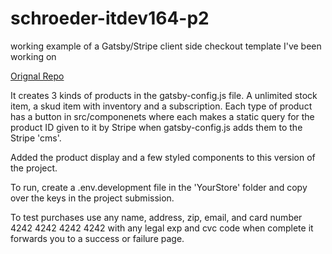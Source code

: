 # schroeder-itdev164-p2

working example of a Gatsby/Stripe client side checkout template I've been working on 

[Orignal Repo](https://github.com/erikthetechhobo/stripe-starter)


  It creates 3 kinds of products in the gatsby-config.js file. A unlimited stock item, a skud item with inventory and a subscription.
  Each type of product has a button in src/componenets where each makes a static query for the product ID given to it by Stripe
  when gatsby-config.js adds them to the Stripe 'cms'.

Added the product display and a few styled components to this version of the project.

To run, create a .env.development file in the 'YourStore' folder and copy over the keys in the project submission.

To test purchases use any name, address, zip, email, and card number 4242 4242 4242 4242 with any legal exp and cvc code
when complete it forwards you to a success or failure page.
